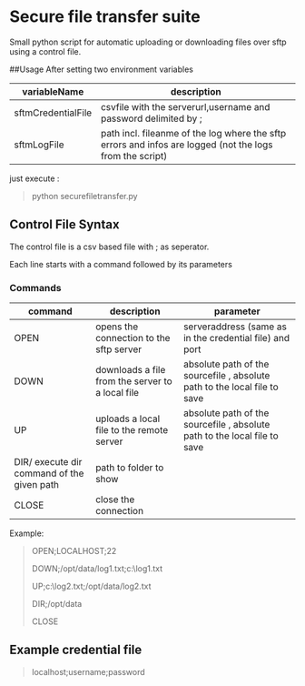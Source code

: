 # Secure file transfer suite
Small python script for automatic uploading or downloading files over sftp using a control file.

##Usage
After setting two environment variables 

variableName | description
----------|-----------
sftmCredentialFile | csvfile with the serverurl,username and password delimited by ;    
sftmLogFile | path incl. fileanme of the log where the sftp errors and infos are logged (not the logs from the script)



just execute : 

> python securefiletransfer.py <controlfile> 


## Control File Syntax
The control file is a csv based file with ; as seperator.

Each line starts with a command followed by its parameters

### Commands

command| description | parameter
----|----|----
OPEN|opens the connection to the sftp server | serveraddress (same as in the credential file) and port
DOWN| downloads a file from the server to a local file | absolute path of the sourcefile , absolute path to the local file to save
UP| uploads a local file to the remote server | absolute path of the sourcefile , absolute path to the local file to save
DIR/ execute dir command of the given path | path to folder to show
CLOSE| close the connection

Example:
> OPEN;LOCALHOST;22
> 
> DOWN;/opt/data/log1.txt;c:\log1.txt
> 
> UP;c:\log2.txt;/opt/data/log2.txt
> 
> DIR;/opt/data
> 
> CLOSE

## Example credential file
> localhost;username;password
